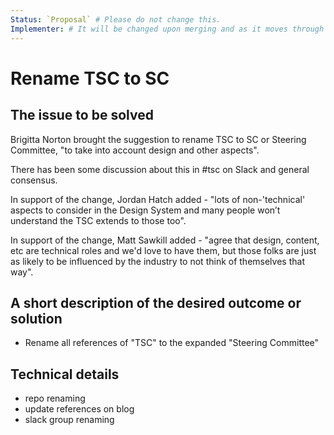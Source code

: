 ```yaml
---
Status: `Proposal` # Please do not change this.
Implementer: # It will be changed upon merging and as it moves through the RFC stages
---
```


# Rename TSC to SC

## The issue to be solved

Brigitta Norton brought the suggestion to rename TSC to SC or Steering Committee, "to take into account design and other aspects".

There has been some discussion about this in #tsc on Slack and general consensus.

In support of the change, Jordan Hatch added - "lots of non-'technical' aspects to consider in the Design System and many people won’t understand the TSC extends to those too".

In support of the change, Matt Sawkill added - "agree that design, content, etc are technical roles and we'd love to have them, but those folks are just as likely to be influenced by the industry to not think of themselves that way".


## A short description of the desired outcome or solution

* Rename all references of "TSC" to the expanded "Steering Committee" 

## Technical details

* repo renaming
* update references on blog 
* slack group renaming
